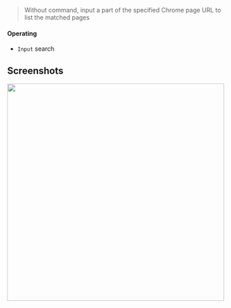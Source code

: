 > Without command, input a part of the specified Chrome page URL to list the matched pages

#### Operating
- `Input` search

## Screenshots
<img src="https://i.imgur.com/B5ltPFh.png" width="500" />